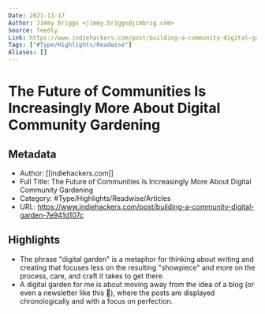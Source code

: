 ```yaml
---
Date: 2021-11-17
Author: Jimmy Briggs <jimmy.briggs@jimbrig.com>
Source: feedly
Link: https://www.indiehackers.com/post/building-a-community-digital-garden-7e941d107c
Tags: ["#Type/Highlights/Readwise"]
Aliases: []
---
```

# The Future of Communities Is Increasingly More About Digital Community Gardening

## Metadata
- Author: [[indiehackers.com]]
- Full Title: The Future of Communities Is Increasingly More About Digital Community Gardening
- Category: #Type/Highlights/Readwise/Articles
- URL: https://www.indiehackers.com/post/building-a-community-digital-garden-7e941d107c

## Highlights
- The phrase "digital garden" is a metaphor for thinking about writing and creating that focuses less on the resulting "showpiece" and more on the process, care, and craft it takes to get there.
- A digital garden for me is about moving away from the idea of a blog (or even a newsletter like this 😬), where the posts are displayed chronologically and with a focus on perfection.
